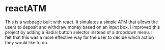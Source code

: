 # reactATM

This is a webpage built with react. It simulates a simple ATM that allows the users to deposit and withdraw money based on an input box. I improved this project by adding a Radial button selector instead of a dropdown menu. I felt that this was a more effective way for the user to decide which action they would like to do.

